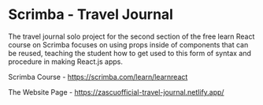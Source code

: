 # Scrimba - Travel Journal

The travel journal solo project for the second section of the free learn React course on Scrimba focuses on using props inside of components that can be reused, teaching the student how to get used to this form of syntax and procedure in making React.js apps.

Scrimba Course - https://scrimba.com/learn/learnreact

The Website Page - https://zascuofficial-travel-journal.netlify.app/
